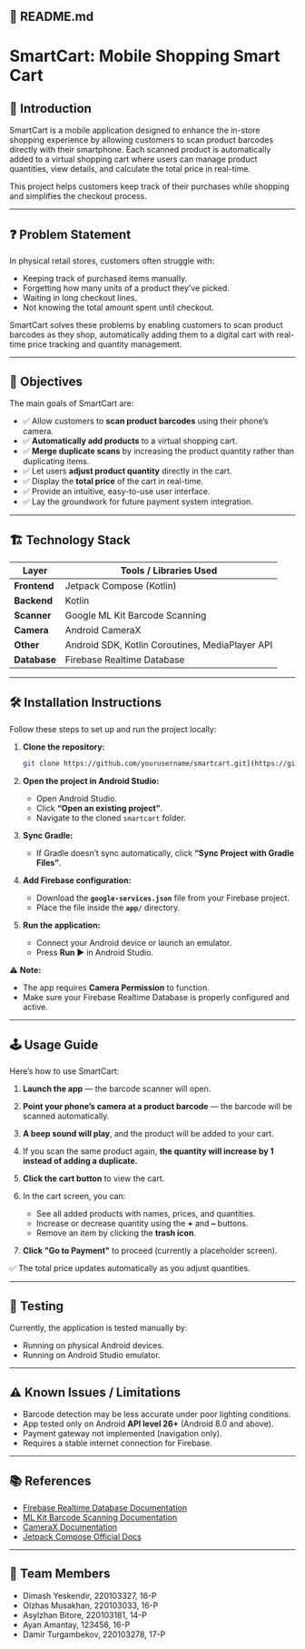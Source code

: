 ## 📄 **README.md**

# SmartCart: Mobile Shopping Smart Cart  

## 📝 Introduction
SmartCart is a mobile application designed to enhance the in-store shopping experience by allowing customers to scan product barcodes directly with their smartphone. Each scanned product is automatically added to a virtual shopping cart where users can manage product quantities, view details, and calculate the total price in real-time.

This project helps customers keep track of their purchases while shopping and simplifies the checkout process.

---

## ❓ Problem Statement
In physical retail stores, customers often struggle with:
- Keeping track of purchased items manually.
- Forgetting how many units of a product they’ve picked.
- Waiting in long checkout lines.
- Not knowing the total amount spent until checkout.

SmartCart solves these problems by enabling customers to scan product barcodes as they shop, automatically adding them to a digital cart with real-time price tracking and quantity management.

---

## 🎯 Objectives
The main goals of SmartCart are:
- ✅ Allow customers to **scan product barcodes** using their phone’s camera.
- ✅ **Automatically add products** to a virtual shopping cart.
- ✅ **Merge duplicate scans** by increasing the product quantity rather than duplicating items.
- ✅ Let users **adjust product quantity** directly in the cart.
- ✅ Display the **total price** of the cart in real-time.
- ✅ Provide an intuitive, easy-to-use user interface.
- ✅ Lay the groundwork for future payment system integration.

---

## 🏗️ Technology Stack

| Layer        | Tools / Libraries Used                                 |
|--------------|--------------------------------------------------------|
| **Frontend** | Jetpack Compose (Kotlin)                               |
| **Backend**  | Kotlin                                                 |
| **Scanner**  | Google ML Kit Barcode Scanning                         |
| **Camera**   | Android CameraX                                        |
| **Other**    | Android SDK, Kotlin Coroutines, MediaPlayer API        |
| **Database** | Firebase Realtime Database                             |
---

## 🛠️ Installation Instructions

Follow these steps to set up and run the project locally:

1. **Clone the repository:**
   ```bash
   git clone https://github.com/yourusername/smartcart.git](https://github.com/D-Arshad-Dazai-Dimash/SmartCartProject_16-P

2. **Open the project in Android Studio:**

   * Open Android Studio.
   * Click **“Open an existing project”**.
   * Navigate to the cloned `smartcart` folder.

3. **Sync Gradle:**

   * If Gradle doesn’t sync automatically, click **“Sync Project with Gradle Files”**.

4. **Add Firebase configuration:**

   * Download the **`google-services.json`** file from your Firebase project.
   * Place the file inside the **`app/`** directory.

5. **Run the application:**

   * Connect your Android device or launch an emulator.
   * Press **Run ▶️** in Android Studio.

⚠️ **Note:**

* The app requires **Camera Permission** to function.
* Make sure your Firebase Realtime Database is properly configured and active.

---

## 🕹️ Usage Guide

Here’s how to use SmartCart:

1. **Launch the app** — the barcode scanner will open.
2. **Point your phone’s camera at a product barcode** — the barcode will be scanned automatically.
3. **A beep sound will play**, and the product will be added to your cart.
4. If you scan the same product again, **the quantity will increase by 1 instead of adding a duplicate.**
5. **Click the cart button** to view the cart.
6. In the cart screen, you can:

   * See all added products with names, prices, and quantities.
   * Increase or decrease quantity using the **+** and **–** buttons.
   * Remove an item by clicking the **trash icon**.
7. **Click "Go to Payment"** to proceed (currently a placeholder screen).

✅ The total price updates automatically as you adjust quantities.

---

## 🧪 Testing

Currently, the application is tested manually by:

* Running on physical Android devices.
* Running on Android Studio emulator.
---

## ⚠️ Known Issues / Limitations

* Barcode detection may be less accurate under poor lighting conditions.
* App tested only on Android **API level 26+** (Android 8.0 and above).
* Payment gateway not implemented (navigation only).
* Requires a stable internet connection for Firebase.

---

## 📚 References

* [Firebase Realtime Database Documentation](https://smart-9f34e-default-rtdb.firebaseio.com/)
* [ML Kit Barcode Scanning Documentation](https://developers.google.com/ml-kit/vision/barcode-scanning?hl=ru)
* [CameraX Documentation](https://developer.android.com/media/camera/camerax?hl=ru)
* [Jetpack Compose Official Docs](https://developer.android.com/develop/ui/compose/documentation?hl=ru)

---

## 👥 Team Members

* Dimash Yeskendir, 220103327, 16-P
* Olzhas Musakhan, 220103033, 16-P
* Asylzhan Bitore, 220103181, 14-P
* Ayan Amantay, 123456, 16-P
* Damir Turgambekov, 220103278, 17-P

